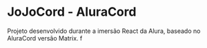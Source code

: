 # JoJoCord - AluraCord
Projeto desenvolvido durante a imersão React da Alura, baseado
no AluraCord versão Matrix.
f